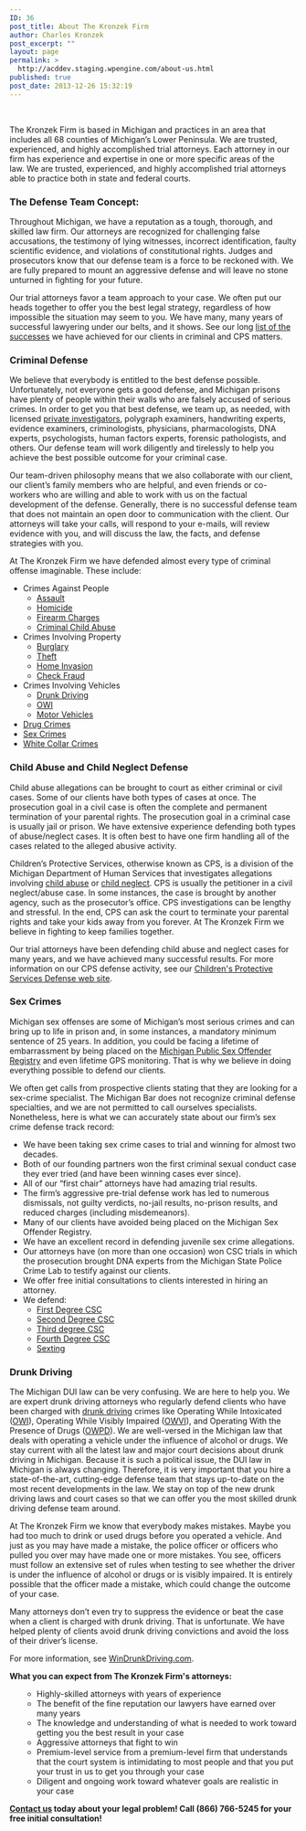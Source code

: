 ```yaml
---
ID: 36
post_title: About The Kronzek Firm
author: Charles Kronzek
post_excerpt: ""
layout: page
permalink: >
  http://acddev.staging.wpengine.com/about-us.html
published: true
post_date: 2013-12-26 15:32:19
---
```

&nbsp;

The Kronzek Firm is based in Michigan and practices in an area that includes all 68 counties of Michigan’s Lower Peninsula. We are trusted, experienced, and highly accomplished trial attorneys. Each attorney in our firm has experience and expertise in one or more specific areas of the law. We are trusted, experienced, and highly accomplished trial attorneys able to practice both in state and federal courts.
<h3>The Defense Team Concept:</h3>
Throughout Michigan, we have a reputation as a tough, thorough, and skilled law firm. Our attorneys are recognized for challenging false accusations, the testimony of lying witnesses, incorrect identification, faulty scientific evidence, and violations of constitutional rights. Judges and prosecutors know that our defense team is a force to be reckoned with. We are fully prepared to mount an aggressive defense and will leave no stone unturned in fighting for your future.

Our trial attorneys favor a team approach to your case. We often put our heads together to offer you the best legal strategy, regardless of how impossible the situation may seem to you. We have many, many years of successful lawyering under our belts, and it shows. See our long <a href="http://acddev.staging.wpengine.com/Proven-Results">list of the successes</a> we have achieved for our clients in criminal and CPS matters.
<h3>Criminal Defense</h3>
We believe that everybody is entitled to the best defense possible. Unfortunately, not everyone gets a good defense, and Michigan prisons have plenty of people within their walls who are falsely accused of serious crimes. In order to get you that best defense, we team up, as needed, with licensed <a href="http://acddev.staging.wpengine.com/Private-Investigators">private investigators</a>, polygraph examiners, handwriting experts, evidence examiners, criminologists, physicians, pharmacologists, DNA experts, psychologists, human factors experts, forensic pathologists, and others. Our defense team will work diligently and tirelessly to help you achieve the best possible outcome for your criminal case.

Our team-driven philosophy means that we also collaborate with our client, our client’s family members who are helpful, and even friends or co-workers who are willing and able to work with us on the factual development of the defense. Generally, there is no successful defense team that does not maintain an open door to communication with the client. Our attorneys will take your calls, will respond to your e-mails, will review evidence with you, and will discuss the law, the facts, and defense strategies with you.

At The Kronzek Firm we have defended almost every type of criminal offense imaginable. These include:
<ul>
 	<li>Crimes Against People
<ul>
 	<li><a href="http://acddev.staging.wpengine.com/assault-charges.html">Assault</a></li>
 	<li><a href="http://acddev.staging.wpengine.com/homicide.html">Homicide</a></li>
 	<li><a href="http://acddev.staging.wpengine.com/firearm-charges.html">Firearm Charges</a></li>
 	<li><a title="About Us" href="http://acddev.staging.wpengine.com/about-us.html">Criminal Child Abuse</a></li>
</ul>
</li>
 	<li>Crimes Involving Property
<ul>
 	<li><a href="http://acddev.staging.wpengine.com/burglary-crimes.html">Burglary</a></li>
 	<li><a href="http://acddev.staging.wpengine.com/theft-charges.html">Theft</a></li>
 	<li><a href="http://acddev.staging.wpengine.com/home-invasion.html">Home Invasion</a></li>
 	<li><a href="http://acddev.staging.wpengine.com/michigan-check-fraud-law.html">Check Fraud</a></li>
</ul>
</li>
 	<li>Crimes Involving Vehicles
<ul>
 	<li><a href="http://acddev.staging.wpengine.com/drunk-driving.html">Drunk Driving</a></li>
 	<li><a href="http://acddev.staging.wpengine.com/owi.html">OWI</a></li>
 	<li><a href="http://acddev.staging.wpengine.com/motor-vehicle-charges.html">Motor Vehicles</a></li>
</ul>
</li>
 	<li><a href="http://acddev.staging.wpengine.com/drug-charges.html">Drug Crimes</a></li>
 	<li><a href="http://acddev.staging.wpengine.com/sex-crimes.html">Sex Crimes</a></li>
 	<li><a href="http://acddev.staging.wpengine.com/white-collar-crimes.html">White Collar Crimes</a></li>
</ul>
<h3>Child Abuse and Child Neglect Defense</h3>
Child abuse allegations can be brought to court as either criminal or civil cases. Some of our clients have both types of cases at once. The prosecution goal in a civil case is often the complete and permanent termination of your parental rights. The prosecution goal in a criminal case is usually jail or prison. We have extensive experience defending both types of abuse/neglect cases. It is often best to have one firm handling all of the cases related to the alleged abusive activity.

Children’s Protective Services, otherwise known as CPS, is a division of the Michigan Department of Human Services that investigates allegations involving <a title="Michigan Child Abuse Attorney" href="http://acddev.staging.wpengine.com/michigan-child-abuse-attorneys-abuse-neglect-defense-lawyers.html">child abuse</a> or <a href="http://www.childprotectiveservicesdefense.com/practice-areas/child-neglect.html" target="_blank" rel="noopener">child neglect</a>. CPS is usually the petitioner in a civil neglect/abuse case. In some instances, the case is brought by another agency, such as the prosecutor’s office. CPS investigations can be lengthy and stressful. In the end, CPS can ask the court to terminate your parental rights and take your kids away from you forever. At The Kronzek Firm we believe in fighting to keep families together.

Our trial attorneys have been defending child abuse and neglect cases for many years, and we have achieved many successful results. For more information on our CPS defense activity, see our <a href="http://www.childprotectiveservicesdefense.com/" target="_blank" rel="noopener">Children's Protective Services Defense web site</a>.
<h3>Sex Crimes</h3>
Michigan sex offenses are some of Michigan’s most serious crimes and can bring up to life in prison and, in some instances, a mandatory minimum sentence of 25 years. In addition, you could be facing a lifetime of embarrassment by being placed on the <a href="http://www.sexcrimeattorneys.com/michigan/sex-crimes/sex-offender-registration-laws" target="_blank" rel="noopener">Michigan Public Sex Offender Registry</a> and even lifetime GPS monitoring. That is why we believe in doing everything possible to defend our clients.

We often get calls from prospective clients stating that they are looking for a sex-crime specialist. The Michigan Bar does not recognize criminal defense specialties, and we are not permitted to call ourselves specialists. Nonetheless, here is what we can accurately state about our firm’s sex crime defense track record:
<ul>
 	<li>We have been taking sex crime cases to trial and winning for almost two decades.</li>
 	<li>Both of our founding partners won the first criminal sexual conduct case they ever tried (and have been winning cases ever since).</li>
 	<li>All of our “first chair” attorneys have had amazing trial results.</li>
 	<li>The firm’s aggressive pre-trial defense work has led to numerous dismissals, not guilty verdicts, no-jail results, no-prison results, and reduced charges (including misdemeanors).</li>
 	<li>Many of our clients have avoided being placed on the Michigan Sex Offender Registry.</li>
 	<li>We have an excellent record in defending juvenile sex crime allegations.</li>
 	<li>Our attorneys have (on more than one occasion) won CSC trials in which the prosecution brought DNA experts from the Michigan State Police Crime Lab to testify against our clients.</li>
 	<li>We offer free initial consultations to clients interested in hiring an attorney.</li>
 	<li>We defend:
<ul>
 	<li><a href="http://acddev.staging.wpengine.com/first-degree-csc.html">First Degree CSC</a></li>
 	<li><a href="http://acddev.staging.wpengine.com/second-degree-csc.html">Second Degree CSC</a></li>
 	<li><a href="http://acddev.staging.wpengine.com/third-degree-csc.html">Third degree CSC</a></li>
 	<li><a href="http://acddev.staging.wpengine.com/fourth-degree-csc.html">Fourth Degree CSC</a></li>
 	<li><a href="http://acddev.staging.wpengine.com/sexting.html">Sexting</a></li>
</ul>
</li>
</ul>
<h3>Drunk Driving</h3>
The Michigan DUI law can be very confusing. We are here to help you. We are expert drunk driving attorneys who regularly defend clients who have been charged with <a href="http://acddev.staging.wpengine.com/drunk-driving.html">drunk driving</a> crimes like Operating While Intoxicated (<a href="http://acddev.staging.wpengine.com/owi.html">OWI</a>), Operating While Visibly Impaired (<a href="http://acddev.staging.wpengine.com/owvi.html">OWVI</a>), and Operating With the Presence of Drugs (<a href="http://acddev.staging.wpengine.com/owpd.html">OWPD</a>). We are well-versed in the Michigan law that deals with operating a vehicle under the influence of alcohol or drugs. We stay current with all the latest law and major court decisions about drunk driving in Michigan. Because it is such a political issue, the DUI law in Michigan is always changing. Therefore, it is very important that you hire a state-of-the-art, cutting-edge defense team that stays up-to-date on the most recent developments in the law. We stay on top of the new drunk driving laws and court cases so that we can offer you the most skilled drunk driving defense team around.

At The Kronzek Firm we know that everybody makes mistakes. Maybe you had too much to drink or used drugs before you operated a vehicle. And just as you may have made a mistake, the police officer or officers who pulled you over may have made one or more mistakes. You see, officers must follow an extensive set of rules when testing to see whether the driver is under the influence of alcohol or drugs or is visibly impaired. It is entirely possible that the officer made a mistake, which could change the outcome of your case.

Many attorneys don’t even try to suppress the evidence or beat the case when a client is charged with drunk driving. That is unfortunate. We have helped plenty of clients avoid drunk driving convictions and avoid the loss of their driver’s license.

For more information, see <a title="Michigan Drunk Driving Attorneys - DUI- OWI Lawyers" href="http://windrunkdriving.com" target="_blank" rel="noopener">WinDrunkDriving.com</a>.

<b>What you can expect from The Kronzek Firm's attorneys:</b>
<ul>
 	<li style="list-style-type: none;">
<ul>
 	<li>Highly-skilled attorneys with years of experience</li>
 	<li>The benefit of the fine reputation our lawyers have earned over many years</li>
 	<li>The knowledge and understanding of what is needed to work toward getting you the best result in your case</li>
 	<li>Aggressive attorneys that fight to win</li>
 	<li>Premium-level service from a premium-level firm that understands that the court system is intimidating to most people and that you put your trust in us to get you through your case</li>
 	<li>Diligent and ongoing work toward whatever goals are realistic in your case</li>
</ul>
</li>
</ul>
<b><a href="http://acddev.staging.wpengine.com/contact-us.html">Contact us</a> today about your legal problem! Call (866) 766-5245 for your free initial consultation!</b>